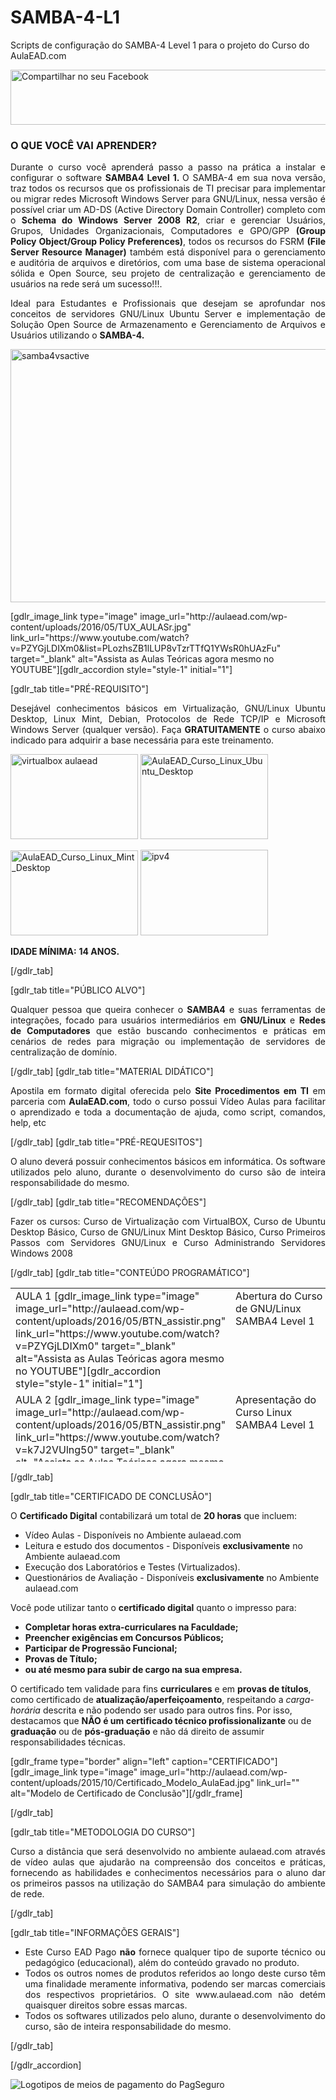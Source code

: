 # SAMBA-4-L1
Scripts de configuração do SAMBA-4 Level 1 para o projeto do Curso do AulaEAD.com

<a href="http://www.facebook.com/share.php?u=http://aulaead.com/course/curso-linux-samba-4-level-1/" target="_blank"><img class="aligncenter" src="http://aulaead.com/wp-content/uploads/2016/01/botao-compartilhar-facebook.png" alt="Compartilhar no seu Facebook" width="550" height="88" /></a>

<h3 class="widget-title">O QUE VOCÊ VAI APRENDER?</h3>
<div class="textwidget">
<p style="text-align: justify;">Durante o curso você aprenderá passo a passo na prática a instalar e configurar o software <strong>SAMBA4 Level 1. </strong>O SAMBA-4 em sua nova versão, traz todos os recursos que os profissionais de TI precisar para implementar ou migrar redes Microsoft Windows Server para GNU/Linux, nessa versão é possível criar um AD-DS (Active Directory Domain Controller) completo com o <strong>Schema do Windows Server 2008 R2</strong>, criar e gerenciar Usuários, Grupos, Unidades Organizacionais, Computadores e GPO/GPP <strong>(Group Policy Object/Group Policy Preferences)</strong>, todos os recursos do FSRM <strong>(File Server Resource Manager)</strong> também está disponível para o gerenciamento e auditória de arquivos e diretórios, com uma base de sistema operacional sólida e Open Source, seu projeto de centralização e gerenciamento de usuários na rede será um sucesso!!!.</p>
<p style="text-align: justify;">Ideal para Estudantes e Profissionais que desejam se aprofundar nos conceitos de servidores GNU/Linux Ubuntu Server e implementação de Solução Open Source de Armazenamento e Gerenciamento de Arquivos e Usuários utilizando o <strong>SAMBA-4.</strong></p>
<p style="text-align: justify;"><a href="http://aulaead.com/wp-content/uploads/2016/05/samba4vsactive.png"><img class="wp-image-4586 aligncenter" src="http://aulaead.com/wp-content/uploads/2016/05/samba4vsactive-300x169.png" alt="samba4vsactive" width="719" height="405" /></a></p>
[gdlr_image_link type="image" image_url="http://aulaead.com/wp-content/uploads/2016/05/TUX_AULASr.jpg" link_url="https://www.youtube.com/watch?v=PZYGjLDIXm0&amp;list=PLozhsZB1lLUP8vTzrTTfQ1YWsR0hUAzFu" target="_blank" alt="Assista as Aulas Teóricas agora mesmo no YOUTUBE"][gdlr_accordion style="style-1" initial="1"]

[gdlr_tab title="PRÉ-REQUISITO"]
<p style="text-align: justify;">Desejável conhecimentos básicos em Virtualização, GNU/Linux Ubuntu Desktop, Linux Mint, Debian, Protocolos de Rede TCP/IP e Microsoft Windows Server (qualquer versão). Faça <strong>GRATUITAMENTE</strong> o curso abaixo indicado para adquirir a base necessária para este treinamento.</p>
<p style="text-align: justify;"><a href="http://aulaead.com/course/cursovirtualbox/"><img class="alignnone size-full wp-image-4154" src="http://aulaead.com/wp-content/uploads/2015/11/virtualbox-aulaead.png" alt="virtualbox aulaead" width="204" height="136" /></a> <a href="http://aulaead.com/course/ubuntu-desktop-basico/" rel="attachment wp-att-4370"><img class="alignnone wp-image-4370" src="http://aulaead.com/wp-content/uploads/2016/02/AulaEAD_Curso_Linux_Ubuntu_Desktop-300x200.jpg" alt="AulaEAD_Curso_Linux_Ubuntu_Desktop" width="204" height="136" /></a></p>
<p style="text-align: justify;"><a href="http://aulaead.com/course/linux-mint-desktop-basico/" rel="attachment wp-att-4368"><img class="alignnone wp-image-4368" src="http://aulaead.com/wp-content/uploads/2016/02/AulaEAD_Curso_Linux_Mint_Desktop-300x200.jpg" alt="AulaEAD_Curso_Linux_Mint_Desktop" width="204" height="136" /></a> <a href="http://aulaead.com/course/curso-de-redes-tcp-ip-enderecamento-ipv4-e-subrede/" rel="attachment wp-att-4205"><img class="alignnone wp-image-4205" title="Endereçamento IPv4" src="http://aulaead.com/wp-content/uploads/2015/12/ipv4.jpg" alt="ipv4" width="204" height="137" /></a></p>
<p style="text-align: justify;"><strong>IDADE MÍNIMA:</strong> <strong>14 ANOS.</strong></p>
[/gdlr_tab]

[gdlr_tab title="PÚBLICO ALVO"]
<p style="text-align: justify;">Qualquer pessoa que queira conhecer o <strong>SAMBA4</strong> e suas ferramentas de integrações, focado para usuários intermediários em <strong>GNU/Linux</strong> e <strong>Redes de Computadores</strong> que estão buscando conhecimentos e práticas em cenários de redes para migração ou implementação de servidores de centralização de domínio.</p>
[/gdlr_tab]
[gdlr_tab title="MATERIAL DIDÁTICO"]
<p style="text-align: justify;">Apostila em formato digital oferecida pelo <strong>Site Procedimentos em TI</strong> em parceria com <strong>AulaEAD.com</strong>, todo o curso possui Vídeo Aulas para facilitar o aprendizado e toda a documentação de ajuda, como script, comandos, help, etc</p>
[/gdlr_tab]
[gdlr_tab title="PRÉ-REQUESITOS"]
<p style="text-align: justify;">O aluno deverá possuir conhecimentos básicos em informática. Os software utilizados pelo aluno, durante o desenvolvimento do curso são de inteira responsabilidade do mesmo.</p>
[/gdlr_tab]
[gdlr_tab title="RECOMENDAÇÕES"]
<p style="text-align: justify;">Fazer os cursos: Curso de Virtualização com VirtualBOX, Curso de Ubuntu Desktop Básico, Curso de GNU/Linux Mint Desktop Básico, Curso Primeiros Passos com Servidores GNU/Linux e Curso Administrando Servidores Windows 2008</p>
[/gdlr_tab]
[gdlr_tab title="CONTEÚDO PROGRAMÁTICO"]
<table style="height: 278px;" border="0" width="1194" cellspacing="0" cellpadding="0">
<tbody>
<tr>
<td style="text-align: left;" valign="top" width="163">AULA 1 [gdlr_image_link type="image" image_url="http://aulaead.com/wp-content/uploads/2016/05/BTN_assistir.png" link_url="https://www.youtube.com/watch?v=PZYGjLDIXm0" target="_blank" alt="Assista as Aulas Teóricas agora mesmo no YOUTUBE"][gdlr_accordion style="style-1" initial="1"]</td>
<td style="text-align: left;" valign="top" width="448">Abertura do Curso de GNU/Linux SAMBA4 Level 1</td>
</tr>
<tr>
<td style="text-align: left;" valign="top" width="163">AULA 2 [gdlr_image_link type="image" image_url="http://aulaead.com/wp-content/uploads/2016/05/BTN_assistir.png" link_url="https://www.youtube.com/watch?v=k7J2VUlng50" target="_blank" alt="Assista as Aulas Teóricas agora mesmo no YOUTUBE"][gdlr_accordion style="style-1" initial="1"]</td>
<td style="text-align: left;" valign="top" width="448">Apresentação do Curso Linux SAMBA4 Level 1</td>
</tr>
<tr>
<td style="text-align: left;" valign="top" width="163">AULA 3 [gdlr_image_link type="image" image_url="http://aulaead.com/wp-content/uploads/2016/05/BTN_assistir.png" link_url="https://www.youtube.com/watch?v=Zi2hERdfo3U" target="_blank" alt="Assista as Aulas Teóricas agora mesmo no YOUTUBE"][gdlr_accordion style="style-1" initial="1"]</td>
<td style="text-align: left;" valign="top" width="448">Conhecendo o GNU/Linux Ubuntu Server</td>
</tr>
<tr>
<td style="text-align: left;" valign="top" width="163">AULA 4 [gdlr_image_link type="image" image_url="http://aulaead.com/wp-content/uploads/2016/05/BTN_assistir.png" link_url="https://www.youtube.com/watch?v=j01YZhYpeyM" target="_blank" alt="Assista as Aulas Teóricas agora mesmo no YOUTUBE"][gdlr_accordion style="style-1" initial="1"]</td>
<td style="text-align: left;" valign="top" width="448">Análise de Cenário e Solução Microsoft</td>
</tr>
<tr>
<td style="text-align: left;" valign="top" width="163">AULA 5 [gdlr_image_link type="image" image_url="http://aulaead.com/wp-content/uploads/2016/05/BTN_assistir.png" link_url="https://www.youtube.com/watch?v=OMywMvPkUN8" target="_blank" alt="Assista as Aulas Teóricas agora mesmo no YOUTUBE"][gdlr_accordion style="style-1" initial="1"]</td>
<td style="text-align: left;" valign="top" width="448">Análise de Cenário e Solução GNU/Linux</td>
</tr>
<tr>
<td style="text-align: left;" valign="top" width="163">AULA 6 [gdlr_image_link type="image" image_url="http://aulaead.com/wp-content/uploads/2016/05/BTN_assistir.png" link_url="https://www.youtube.com/watch?v=DN0-BaZyjNo" target="_blank" alt="Assista as Aulas Teóricas agora mesmo no YOUTUBE"][gdlr_accordion style="style-1" initial="1"]</td>
<td style="text-align: left;" valign="top" width="448">Comparativo entre Microsoft VS GNU/Linux</td>
</tr>
<tr>
<td style="text-align: left;" valign="top" width="163">AULA 7 [gdlr_image_link type="image" image_url="http://aulaead.com/wp-content/uploads/2016/05/BTN_assistir.png" link_url="https://www.youtube.com/watch?v=BhM7pCKCprU" target="_blank" alt="Assista as Aulas Teóricas agora mesmo no YOUTUBE"][gdlr_accordion style="style-1" initial="1"]</td>
<td style="text-align: left;" valign="top" width="448">Comparativo entre Active Directory VS SAMBA4</td>
</tr>
<tr>
<td style="text-align: left;" valign="top" width="163">AULA 8 [gdlr_image_link type="image" image_url="http://aulaead.com/wp-content/uploads/2016/05/BTN_assistir.png" link_url="https://www.youtube.com/watch?v=PZYGjLDIXm0" target="_blank" alt="Assista as Aulas Teóricas agora mesmo no YOUTUBE"][gdlr_accordion style="style-1" initial="1"]</td>
<td style="text-align: left;" valign="top" width="448">Finalizando a parte teórica</td>
</tr>
<tr>
<td style="text-align: left;" valign="top" width="163">AULA 9</td>
<td style="text-align: left;" valign="top" width="448">Bônus: Como cobrar um serviço de TI</td>
</tr>
<tr>
<td style="text-align: left;" valign="top" width="163">AULA 10</td>
<td style="text-align: left;" valign="top" width="448">Baixando a ISO do GNU/Linux Ubuntu Server</td>
</tr>
<tr>
<td style="text-align: left;" valign="top" width="163">AULA 11</td>
<td style="text-align: left;" valign="top" width="448">Criando o Máquina Virtual no VirtualBOX</td>
</tr>
<tr>
<td style="text-align: left;" valign="top" width="163">AULA 12</td>
<td style="text-align: left;" valign="top" width="448">Instalação do GNU/Linux Ubuntu Server</td>
</tr>
<tr>
<td style="text-align: left;" valign="top" width="163">AULA 13</td>
<td style="text-align: left;" valign="top" width="448">Atualização do GNU/Linux Ubuntu Server</td>
</tr>
<tr>
<td style="text-align: left;" valign="top" width="163">AULA 14</td>
<td style="text-align: left;" valign="top" width="448">Instalando e Configurando o Serviço de NTP</td>
</tr>
<tr>
<td style="text-align: left;" valign="top" width="163">AULA 15</td>
<td style="text-align: left;" valign="top" width="448">Instalando e Configurando o Serviço do Kerberos</td>
</tr>
<tr>
<td style="text-align: left;" valign="top" width="163">AULA 16</td>
<td style="text-align: left;" valign="top" width="448">Instalação das Dependências dos Serviços de Rede</td>
</tr>
<tr>
<td style="text-align: left;" valign="top" width="163">AULA 17</td>
<td style="text-align: left;" valign="top" width="448">Criando Discos no VirtualBOX para Armazenamento</td>
</tr>
<tr>
<td style="text-align: left;" valign="top" width="163">AULA 18</td>
<td style="text-align: left;" valign="top" width="448">Criando o Particionamento dos Discos</td>
</tr>
<tr>
<td style="text-align: left;" valign="top" width="163">AULA 19</td>
<td style="text-align: left;" valign="top" width="448">Criando o RAID-1 nos Discos para Armazenamento</td>
</tr>
<tr>
<td style="text-align: left;" valign="top" width="163">AULA 20</td>
<td style="text-align: left;" valign="top" width="448">Configurando a Montagem Automática de Disco no FSTAB</td>
</tr>
<tr>
<td style="text-align: left;" valign="top" width="163">AULA 21</td>
<td style="text-align: left;" valign="top" width="448">Configurando a Rede no GNU/Linux Ubuntu Server</td>
</tr>
<tr>
<td style="text-align: left;" valign="top" width="163">AULA 22</td>
<td style="text-align: left;" valign="top" width="448">Instalação do SAMBA4 e suas Dependências</td>
</tr>
<tr>
<td style="text-align: left;" valign="top" width="163">AULA 23</td>
<td style="text-align: left;" valign="top" width="448">Provisionando o SAMBA4 como Active Directory Domain Controller</td>
</tr>
<tr>
<td style="text-align: left;" valign="top" width="163">AULA 24</td>
<td style="text-align: left;" valign="top" width="448">Pós-Provisionamento do SAMBA4 - Troubleshooting</td>
</tr>
<tr>
<td style="text-align: left;" valign="top" width="163">AULA 25</td>
<td style="text-align: left;" valign="top" width="448">Configuração do Serviço de DHCP Server</td>
</tr>
<tr>
<td style="text-align: left;" valign="top" width="163">AULA 26</td>
<td style="text-align: left;" valign="top" width="448">Testando o Serviço de DHCP Server em Cliente Windows</td>
</tr>
<tr>
<td style="text-align: left;" valign="top" width="163">AULA 27</td>
<td style="text-align: left;" valign="top" width="448">Testando o Serviço de DHCP Server em Cliente GNU/Linux</td>
</tr>
<tr>
<td style="text-align: left;" valign="top" width="163">AULA 28</td>
<td style="text-align: left;" valign="top" width="448">Configurando o Serviço de SSH</td>
</tr>
<tr>
<td style="text-align: left;" valign="top" width="163">AULA 29</td>
<td style="text-align: left;" valign="top" width="448">Testando a segurança do Serviço do SSH</td>
</tr>
<tr>
<td style="text-align: left;" valign="top" width="163">AULA 30</td>
<td style="text-align: left;" valign="top" width="448">Instalando o Serviço do Webmin</td>
</tr>
<tr>
<td style="text-align: left;" valign="top" width="163">AULA 31</td>
<td style="text-align: left;" valign="top" width="448">Gerenciado o SAMBA4 pelo Webmin</td>
</tr>
<tr>
<td style="text-align: left;" valign="top" width="163">AULA 32</td>
<td style="text-align: left;" valign="top" width="448">Ingressando Máquinas Microsoft Windows XP no Domínio SAMBA4</td>
</tr>
<tr>
<td style="text-align: left;" valign="top" width="163">AULA 33</td>
<td style="text-align: left;" valign="top" width="448">Ingressando Máquinas Microsoft Windows 7 no Domínio SAMBA4</td>
</tr>
<tr>
<td style="text-align: left;" valign="top" width="163">AULA 34</td>
<td style="text-align: left;" valign="top" width="448">Ingressando Máquinas Microsoft Windows 8.1 no Domínio SAMBA4</td>
</tr>
<tr>
<td style="text-align: left;" valign="top" width="163">AULA 35</td>
<td style="text-align: left;" valign="top" width="448">Ingressando Máquinas Microsoft Windows 10 no Domínio SAMBA4</td>
</tr>
<tr>
<td style="text-align: left;" valign="top" width="163">AULA 36</td>
<td style="text-align: left;" valign="top" width="448">Ingressando Máquinas GNU/Linux Ubuntu Desktop no Domínio SAMBA4</td>
</tr>
<tr>
<td style="text-align: left;" valign="top" width="163">AULA 37</td>
<td style="text-align: left;" valign="top" width="448">Ingressando Máquinas GNU/Linux Mint Desktop no Domínio SAMBA4</td>
</tr>
<tr>
<td style="text-align: left;" valign="top" width="163">AULA 38</td>
<td style="text-align: left;" valign="top" width="448">Instalando o RSAT no Microsoft Windows 7</td>
</tr>
<tr>
<td style="text-align: left;" valign="top" width="163">AULA 39</td>
<td style="text-align: left;" valign="top" width="448">Instalando o RSAT no Microsoft Windows 10</td>
</tr>
<tr>
<td style="text-align: left;" valign="top" width="163">AULA 40</td>
<td style="text-align: left;" valign="top" width="448">Gerenciando o SAMBA4 pelo RSAT no Windows 7</td>
</tr>
<tr>
<td style="text-align: left;" valign="top" width="163">AULA 41</td>
<td style="text-align: left;" valign="top" width="448">Gerenciando o SAMBA4 pelo samba-tool</td>
</tr>
<tr>
<td style="text-align: left;" valign="top" width="163">AULA 42</td>
<td style="text-align: left;" valign="top" width="448">Integrando o GNU/Linux com RSAT e NIS</td>
</tr>
<tr>
<td style="text-align: left;" valign="top" width="163">AULA 43</td>
<td style="text-align: left;" valign="top" width="448">Permissões de Disco ACL e ATTR</td>
</tr>
<tr>
<td style="text-align: left;" valign="top" width="163">AULA 44</td>
<td style="text-align: left;" valign="top" width="448">Criando compartilhamentos no SAMBA4 Básico</td>
</tr>
<tr>
<td style="text-align: left;" valign="top" width="163">AULA 45</td>
<td style="text-align: left;" valign="top" width="448">Acessando o montando os compartilhamentos</td>
</tr>
<tr>
<td style="text-align: left;" valign="top" width="163">AULA 46</td>
<td style="text-align: left;" valign="top" width="448">Finalização e Conclusão</td>
</tr>
<tr>
<td style="text-align: left;" valign="top" width="163">AULA 47</td>
<td style="text-align: left;" valign="top" width="448">Questionário de Avaliação</td>
</tr>
</tbody>
</table>
[/gdlr_tab]

[gdlr_tab title="CERTIFICADO DE CONCLUSÃO"]
<p style="text-align: left;">O <strong>Certificado Digital</strong> contabilizará um total de <strong>20 horas</strong> que incluem:</p>

<div class="su-list su-list-style-" style="text-align: left;">
<ul>
 	<li>Vídeo Aulas - Disponíveis no Ambiente aulaead.com</li>
 	<li>Leitura e estudo dos documentos - Disponíveis <strong>exclusivamente</strong> no Ambiente aulaead.com</li>
 	<li>Execução dos Laboratórios e Testes (Virtualizados).</li>
 	<li>Questionários de Avaliação - Disponíveis <strong>exclusivamente</strong> no Ambiente aulaead.com</li>
</ul>
</div>
<p style="text-align: left;">Você pode utilizar tanto o <strong>certificado digital</strong> quanto o impresso para:</p>

<ul style="text-align: left;">
 	<li><strong>Completar horas extra-curriculares na Faculdade;</strong></li>
 	<li><strong>Preencher exigências em Concursos Públicos;</strong></li>
 	<li><strong>Participar de Progressão Funcional;</strong></li>
 	<li><strong>Provas de Título;</strong></li>
 	<li><strong>ou até mesmo para subir de cargo na sua empresa.</strong></li>
</ul>
<p style="text-align: left;">O certificado tem validade para fins <strong>curriculares</strong> e em <strong>provas de títulos</strong>, como certificado de <strong>atualização/aperfeiçoamento</strong>, respeitando a <em>carga-horária</em> descrita e não podendo ser usado para outros fins. Por isso, destacamos que <strong>NÃO é um certificado técnico profissionalizante</strong> ou de <strong>graduação</strong> ou de <strong>pós-graduação</strong> e não dá direito de assumir responsabilidades técnicas.</p>
[gdlr_frame type="border" align="left" caption="CERTIFICADO"][gdlr_image_link type="image" image_url="http://aulaead.com/wp-content/uploads/2015/10/Certificado_Modelo_AulaEad.jpg" link_url="" alt="Modelo de Certificado de Conclusão"][/gdlr_frame]

[/gdlr_tab]

[gdlr_tab title="METODOLOGIA DO CURSO"]
<p style="text-align: justify;">Curso a distância que será desenvolvido no ambiente aulaead.com através de vídeo aulas que ajudarão na compreensão dos conceitos e práticas, fornecendo as habilidades e conhecimentos necessários para o aluno dar os primeiros passos na utilização do SAMBA4 para simulação do ambiente de rede.</p>
[/gdlr_tab]

[gdlr_tab title="INFORMAÇÕES GERAIS"]
<ul>
 	<li style="text-align: justify;">Este Curso EAD Pago <strong>não</strong> fornece qualquer tipo de suporte técnico ou pedagógico (educacional), além do conteúdo gravado no produto.</li>
 	<li style="text-align: justify;">Todos os outros nomes de produtos referidos ao longo deste curso têm uma finalidade meramente informativa, podendo ser marcas comerciais dos respectivos proprietários. O site www.aulaead.com não detém quaisquer direitos sobre essas marcas.</li>
 	<li style="text-align: justify;">Todos os softwares utilizados pelo aluno, durante o desenvolvimento do curso, são de inteira responsabilidade do mesmo.</li>
</ul>
[/gdlr_tab]

[/gdlr_accordion]

<img class="aligncenter" title="Este site aceita pagamentos com Visa, MasterCard, Diners, American Express, Hipercard, Aura, Elo, PLENOCard, PersonalCard, BrasilCard, FORTBRASIL, Cabal, Mais!, Avista, Grandcard, Sorocred, Bradesco, Itaú, Banco do Brasil, Banrisul, Banco HSBC, saldo em conta PagSeguro e boleto." src="https://stc.pagseguro.uol.com.br/public/img/banners/pagamento/todos_animado_550_50.gif" alt="Logotipos de meios de pagamento do PagSeguro" />
</div>
